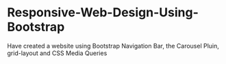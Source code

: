 # Responsive-Web-Design-Using-Bootstrap
Have created a website using Bootstrap Navigation Bar, the Carousel Pluin, grid-layout and CSS Media Queries 
